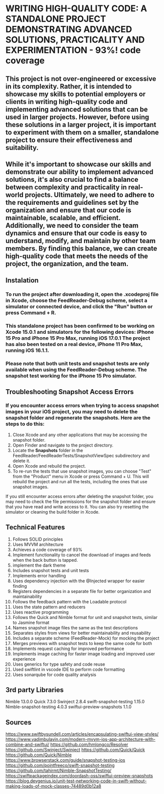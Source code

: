 # WRITING HIGH-QUALITY CODE: A STANDALONE PROJECT DEMONSTRATING ADVANCED SOLUTIONS, PRACTICALITY AND EXPERIMENTATION - 93%! code coverage

## This project is not over-engineered or excessive in its complexity. Rather, it is intended to showcase my skills to potential employers or clients in writing high-quality code and implementing advanced solutions that can be used in larger projects. However, before using these solutions in a larger project, it is important to experiment with them on a smaller, standalone project to ensure their effectiveness and suitability.

## While it's important to showcase our skills and demonstrate our ability to implement advanced solutions, it's also crucial to find a balance between complexity and practicality in real-world projects. Ultimately, we need to adhere to the requirements and guidelines set by the organization and ensure that our code is maintainable, scalable, and efficient. Additionally, we need to consider the team dynamics and ensure that our code is easy to understand, modify, and maintain by other team members. By finding this balance, we can create high-quality code that meets the needs of the project, the organization, and the team.


## Instalation

### To run the project after downloading it, open the .xcodeproj file in Xcode, choose the FeedReader-Debug scheme, select a simulator or connected device, and click the "Run" button or press Command + R.

### This standalone project has been confirmed to be working on Xcode 15.0.1 and simulators for the following devices: iPhone 15 Pro and iPhone 15 Pro Max, running iOS 17.0.1 The project has also been tested on a real device, iPhone 11 Pro Max, running iOS 16.1.1.

### Please note that both unit tests and snapshot tests are only available when using the FeedReader-Debug scheme. The snapshot test working for the iPhone 15 Pro simulator.


## Troubleshooting Snapshot Access Errors

### If you encounter access errors when trying to access snapshot images in your iOS project, you may need to delete the snapshot folder and regenerate the snapshots. Here are the steps to do this:

1. Close Xcode and any other applications that may be accessing the snapshot folder.
2. Open Finder and navigate to the project directory.
3. Locate the __Snapshots__ folder in the FeedReader/FeedReaderTests/SnapshotViewSpec subdirectory and delete it.
4. Open Xcode and rebuild the project.
5. To re-run the tests that use snapshot images, you can choose "Test" from the "Product" menu in Xcode or press Command + U. This will rebuild the project and run all the tests, including the ones that use snapshot images.

If you still encounter access errors after deleting the snapshot folder, you may need to check the file permissions for the snapshot folder and ensure that you have read and write access to it. You can also try resetting the simulator or cleaning the build folder in Xcode.


## Technical Features

1. Follows SOLID principles
2. Uses MVVM architecture
3. Achieves a code coverage of 93%
4. Implement functionality to cancel the download of images and feeds when the back button is tapped.
5. implement the dark theme 
6. Includes snapshot tests and unit tests
7. Implements error handling
8. Uses dependency injection with the @Injected wrapper for easier finding
9. Registers dependencies in a separate file for better organization and maintainability
10. Follows the feedback pattern with the Loadable protocol
11. Uses the state pattern and reducers
12. Uses reactive programming
13. Follows the Quick and Nimble format for unit and snapshot tests, similar to Jasmine format
14. Names snapshot image files the same as the test descriptions
15. Separates styles from views for better maintainability and reusability
16. Includes a separate scheme (FeedReader-Mock) for mocking the project
17. Merges previews with snapshot tests to keep the same code for both
18. Implements request caching for improved performance
19. Implements image caching for faster image loading and improved user experience
20. Uses generics for type safety and code reuse
21. Used swiftlint in vscode IDE to perform code formatting
22. Uses sonarqube for code quality analysis


## 3rd party Libraries

Nimble 13.0.0
Quick 7.3.0
Swinject 2.8.4
swift-snapshot-testing 1.15.0
Nimble-snapshot-testing 4.0.3
swiftui-preview-snapshots 1.1.0 

## Sources
https://www.swiftbysundell.com/articles/encapsulating-swiftui-view-styles/
https://www.vadimbulavin.com/modern-mvvm-ios-app-architecture-with-combine-and-swiftui/
https://github.com/hmlongco/Resolver
https://github.com/Swinject/Swinject
https://github.com/Quick/Quick
https://github.com/Quick/Nimble
https://www.browserstack.com/guide/snapshot-testing-ios
https://github.com/pointfreeco/swift-snapshot-testing
https://github.com/tahirmt/Nimble-SnapshotTesting/
https://swiftpackageindex.com/doordash-oss/swiftui-preview-snapshots
https://blog.devgenius.io/unit-test-networking-code-in-swift-without-making-loads-of-mock-classes-74489d0b12a8
